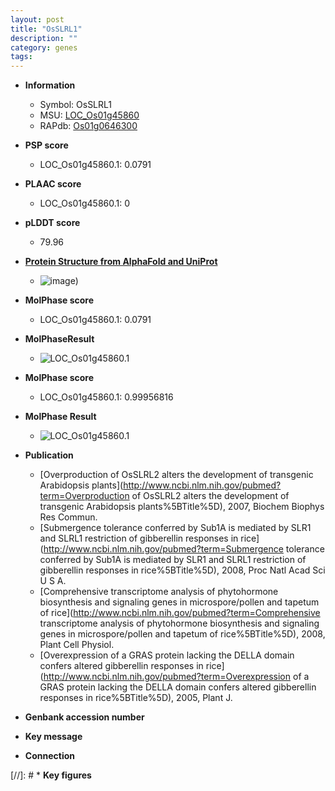 ```yaml
---
layout: post
title: "OsSLRL1"
description: ""
category: genes
tags: 
---
```


* **Information**  
    + Symbol: OsSLRL1  
    + MSU: [LOC_Os01g45860](http://rice.plantbiology.msu.edu/cgi-bin/ORF_infopage.cgi?orf=LOC_Os01g45860)  
    + RAPdb: [Os01g0646300](http://rapdb.dna.affrc.go.jp/viewer/gbrowse_details/irgsp1?name=Os01g0646300)  

* **PSP score**  
    + LOC_Os01g45860.1: 0.0791 

* **PLAAC score**  
    + LOC_Os01g45860.1: 0 

* **pLDDT score**
    + 79.96

* **[Protein Structure from AlphaFold and UniProt](https://www.uniprot.org/uniprotkb/B7F9I5/entry#structure)**
    + ![image](https://ricepsp.github.io/images/B/AF-B7F9I5-F1.png))

* **MolPhase score**
    + LOC_Os01g45860.1: 0.0791

* **MolPhaseResult**
    + ![LOC_Os01g45860.1](https://ricepsp.github.io/pictures/LOC_Os01g/LOC_Os01g45860.1.png)

* **MolPhase score**
    + LOC_Os01g45860.1: 0.99956816

* **MolPhase Result**
    + ![LOC_Os01g45860.1](https://304243504.github.io/Pictures/LOC_Os01g/LOC_Os01g45860.1.png)

* **Publication**  
    + [Overproduction of OsSLRL2 alters the development of transgenic Arabidopsis plants](http://www.ncbi.nlm.nih.gov/pubmed?term=Overproduction of OsSLRL2 alters the development of transgenic Arabidopsis plants%5BTitle%5D), 2007, Biochem Biophys Res Commun.
    + [Submergence tolerance conferred by Sub1A is mediated by SLR1 and SLRL1 restriction of gibberellin responses in rice](http://www.ncbi.nlm.nih.gov/pubmed?term=Submergence tolerance conferred by Sub1A is mediated by SLR1 and SLRL1 restriction of gibberellin responses in rice%5BTitle%5D), 2008, Proc Natl Acad Sci U S A.
    + [Comprehensive transcriptome analysis of phytohormone biosynthesis and signaling genes in microspore/pollen and tapetum of rice](http://www.ncbi.nlm.nih.gov/pubmed?term=Comprehensive transcriptome analysis of phytohormone biosynthesis and signaling genes in microspore/pollen and tapetum of rice%5BTitle%5D), 2008, Plant Cell Physiol.
    + [Overexpression of a GRAS protein lacking the DELLA domain confers altered gibberellin responses in rice](http://www.ncbi.nlm.nih.gov/pubmed?term=Overexpression of a GRAS protein lacking the DELLA domain confers altered gibberellin responses in rice%5BTitle%5D), 2005, Plant J.

* **Genbank accession number**  

* **Key message**  

* **Connection**  

[//]: # * **Key figures**  


